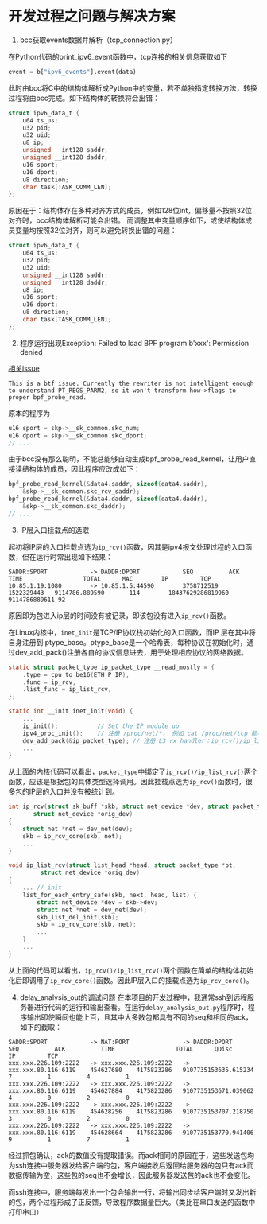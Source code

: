 # 开发过程之问题与解决方案

1. bcc获取events数据并解析（tcp_connection.py）

在Python代码的print_ipv6_event函数中，tcp连接的相关信息获取如下
``` Python
event = b["ipv6_events"].event(data)
```
此时由bcc将C中的结构体解析成Python中的变量，若不单独指定转换方法，转换过程将由bcc完成。如下结构体的转换将会出错：

``` C
struct ipv6_data_t {
    u64 ts_us;
    u32 pid;
    u32 uid;
    u8 ip;
    unsigned __int128 saddr;
    unsigned __int128 daddr;
    u16 sport;
    u16 dport;
    u8 direction;
    char task[TASK_COMM_LEN];
};
```
原因在于：结构体存在多种对齐方式的成员，例如128位int，偏移量不按照32位对齐时，bcc结构体解析可能会出错。
而调整其中变量顺序如下，或使结构体成员变量均按照32位对齐，则可以避免转换出错的问题：
``` C
struct ipv6_data_t {
    u64 ts_us;
    u32 pid;
    u32 uid;
    unsigned __int128 saddr;
    unsigned __int128 daddr;
    u8 ip;
    u16 sport;
    u16 dport;
    u8 direction;
    char task[TASK_COMM_LEN];
};
```

2. 程序运行出现Exception: Failed to load BPF program b'xxx': Permission denied

[相关issue](https://github.com/iovisor/bcc/issues/3190)

```
This is a btf issue. Currently the rewriter is not intelligent enough to understand PT_REGS_PARM2, so it won't transform how->flags to proper bpf_probe_read. 
```
原本的程序为
```C
u16 sport = skp->__sk_common.skc_num;
u16 dport = skp->__sk_common.skc_dport;
// ...
```
由于bcc没有那么聪明，不能总能够自动生成bpf_probe_read_kernel，让用户直接读结构体的成员，因此程序应改成如下：
```C
bpf_probe_read_kernel(&data4.saddr, sizeof(data4.saddr),
    &skp->__sk_common.skc_rcv_saddr);
bpf_probe_read_kernel(&data4.daddr, sizeof(data4.daddr),
    &skp->__sk_common.skc_daddr);
// ...
```


3. IP层入口挂载点的选取

起初将IP层的入口挂载点选为`ip_rcv()`函数，因其是ipv4报文处理过程的入口函数，但在运行时常出现如下结果：
```shell
SADDR:SPORT            -> DADDR:DPORT            SEQ          ACK          TIME                 TOTAL      MAC        IP         TCP
10.85.1.19:1080        -> 10.85.1.5:44590        3758712519   1522329443   9114786.889590       114        18437629286819960 9114786889611 92
```
原因即为包进入ip层的时间没有被记录，即该包没有进入`ip_rcv()`函数。

在Linux内核中，`inet_init`是TCP/IP协议栈初始化的入口函数，而IP 层在其中将自身注册到 ptype_base。ptype_base是一个哈希表，每种协议在初始化时，通过dev_add_pack()注册各自的协议信息进去，用于处理相应协议的网络数据。
```C
static struct packet_type ip_packet_type __read_mostly = {
    .type = cpu_to_be16(ETH_P_IP),
    .func = ip_rcv,
    .list_func = ip_list_rcv,
};

static int __init inet_init(void) {
    ...
    ip_init();           // Set the IP module up
    ipv4_proc_init();    // 注册 /proc/net/*， 例如 cat /proc/net/tcp 能看到所有 TCP socket 的状态统计
    dev_add_pack(&ip_packet_type); // 注册 L3 rx handler：ip_rcv()/ip_list_rcv()
    ...
}
```

从上面的内核代码可以看出，`packet_type`中绑定了`ip_rcv()/ip_list_rcv()`两个函数，应该是根据包的具体类型选择调用。因此挂载点选为`ip_rcv()`函数时，很多包的IP层的入口并没有被统计到。

```C
int ip_rcv(struct sk_buff *skb, struct net_device *dev, struct packet_type *pt,
	   struct net_device *orig_dev)
{
	struct net *net = dev_net(dev);
	skb = ip_rcv_core(skb, net);
    ...
}

void ip_list_rcv(struct list_head *head, struct packet_type *pt,
		 struct net_device *orig_dev)
{
    ... // init
	list_for_each_entry_safe(skb, next, head, list) {
		struct net_device *dev = skb->dev;
		struct net *net = dev_net(dev);
		skb_list_del_init(skb);
		skb = ip_rcv_core(skb, net);
        ...
    }
    ...
}
```

从上面的代码可以看出，`ip_rcv()/ip_list_rcv()`两个函数在简单的结构体初始化后即调用了`ip_rcv_core()`函数。因此IP层入口的挂载点选为`ip_rcv_core()`。


4. delay_analysis_out的调试问题
在本项目的开发过程中，我通常ssh到远程服务器进行代码的运行和输出查看。在运行`delay_analysis_out.py`程序时，程序输出即使瞬间也能上百，且其中大多数包都具有不同的seq和相同的ack，如下的截取：
```shell
SADDR:SPORT            -> NAT:PORT               -> DADDR:DPORT            SEQ          ACK          TIME                 TOTAL      QDisc      IP         TCP
xxx.xxx.226.109:2222   -> xxx.xxx.226.109:2222   -> xxx.xxx.80.116:6119    454627680    4175823286   9107735153635.615234 7          1          4          1
xxx.xxx.226.109:2222   -> xxx.xxx.226.109:2222   -> xxx.xxx.80.116:6119    454627884    4175823286   9107735153671.039062 4          0          2          0
xxx.xxx.226.109:2222   -> xxx.xxx.226.109:2222   -> xxx.xxx.80.116:6119    454628256    4175823286   9107735153707.218750 3          0          2          0
xxx.xxx.226.109:2222   -> xxx.xxx.226.109:2222   -> xxx.xxx.80.116:6119    454628664    4175823286   9107735153770.941406 9          1          7          1
```

经过抓包确认，ack的数值没有提取错误。而ack相同的原因在于，这些发送包均为ssh连接中服务器发给客户端的包，客户端接收后返回给服务器的包只有ack而数据传输为空，这些包的seq也不会增长，因此服务器发送包的ack也不会变化。

而ssh连接中，服务端每发出一个包会输出一行，将输出同步给客户端时又发出新的包，两个过程形成了正反馈，导致程序数据量巨大。（类比在串口发送的函数中打印串口）